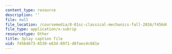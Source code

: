 ```yaml
---
content_type: resource
description: ''
file: null
file_location: /coursemedia/8-01sc-classical-mechanics-fall-2016/f456d6738530e63d8971d8faec4c681e_xtpW7fw8s34.srt
file_type: application/x-subrip
resourcetype: Other
title: 3play caption file
uid: f456d673-8530-e63d-8971-d8faec4c681e
---
```

